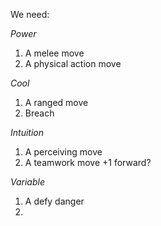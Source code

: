 We need:

*Power*
1. A melee move
2. A physical action move

*Cool*
1. A ranged move
2. Breach

*Intuition*
1. A perceiving move
2. A teamwork move +1 forward?

*Variable*
1. A defy danger
2.
